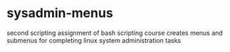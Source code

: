 # sysadmin-menus

second scripting assignment of bash scripting course
creates menus and submenus for completing linux system administration tasks
